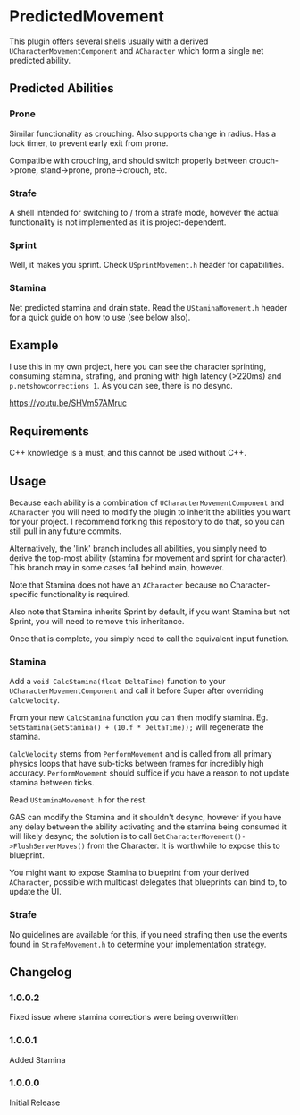 # PredictedMovement
This plugin offers several shells usually with a derived `UCharacterMovementComponent` and `ACharacter` which form a single net predicted ability.

## Predicted Abilities

### Prone
Similar functionality as crouching. Also supports change in radius. Has a lock timer, to prevent early exit from prone.

Compatible with crouching, and should switch properly between crouch->prone, stand->prone, prone->crouch, etc.

### Strafe
A shell intended for switching to / from a strafe mode, however the actual functionality is not implemented as it is project-dependent.

### Sprint
Well, it makes you sprint. Check `USprintMovement.h` header for capabilities.

### Stamina
Net predicted stamina and drain state. Read the `UStaminaMovement.h` header for a quick guide on how to use (see below also).

## Example
I use this in my own project, here you can see the character sprinting, consuming stamina, strafing, and proning with high latency (>220ms) and `p.netshowcorrections 1`. As you can see, there is no desync.

https://youtu.be/SHVm57AMruc

## Requirements
C++ knowledge is a must, and this cannot be used without C++.

## Usage
Because each ability is a combination of `UCharacterMovementComponent` and `ACharacter` you will need to modify the plugin to inherit the abilities you want for your project. I recommend forking this repository to do that, so you can still pull in any future commits.

Alternatively, the 'link' branch includes all abilities, you simply need to derive the top-most ability (stamina for movement and sprint for character). This branch may in some cases fall behind main, however.

Note that Stamina does not have an `ACharacter` because no Character-specific functionality is required.

Also note that Stamina inherits Sprint by default, if you want Stamina but not Sprint, you will need to remove this inheritance.

Once that is complete, you simply need to call the equivalent input function.

### Stamina
Add a `void CalcStamina(float DeltaTime)` function to your `UCharacterMovementComponent` and call it before Super after overriding `CalcVelocity`.

From your new `CalcStamina` function you can then modify stamina. Eg. `SetStamina(GetStamina() + (10.f * DeltaTime));` will regenerate the stamina.

`CalcVelocity` stems from `PerformMovement` and is called from all primary physics loops that have sub-ticks between frames for incredibly high accuracy. `PerformMovement` should suffice if you have a reason to not update stamina between ticks.

Read `UStaminaMovement.h` for the rest.

GAS can modify the Stamina and it shouldn't desync, however if you have any delay between the ability activating and the stamina being consumed it will likely desync; the solution is to call `GetCharacterMovement()->FlushServerMoves()` from the Character. It is worthwhile to expose this to blueprint.

You might want to expose Stamina to blueprint from your derived `ACharacter`, possible with multicast delegates that blueprints can bind to, to update the UI.

### Strafe
No guidelines are available for this, if you need strafing then use the events found in `StrafeMovement.h` to determine your implementation strategy.

## Changelog

### 1.0.0.2
Fixed issue where stamina corrections were being overwritten

### 1.0.0.1
Added Stamina

### 1.0.0.0
Initial Release
